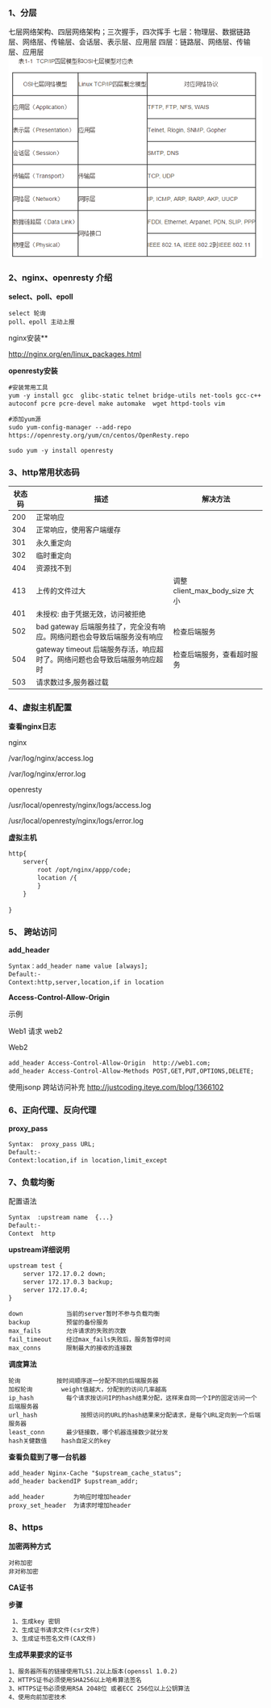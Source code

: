 ### 1、分层
七层网络架构、四层网络架构；三次握手，四次挥手
七层：物理层、数据链路层、网络层、传输层、会话层、表示层、应用层
四层：链路层、网络层、传输层、应用层
![CA验证](images/tcp.jpg)

### 2、nginx、openresty  介绍



**select、poll、epoll**

```
select 轮询
poll、epoll 主动上报
```



nginx安装** 

http://nginx.org/en/linux_packages.html

**openresty安装**

```
#安装常用工具
yum -y install gcc  glibc-static telnet bridge-utils net-tools gcc-c++ autoconf pcre pcre-devel make automake  wget httpd-tools vim
```

```
#添加yum源
sudo yum-config-manager --add-repo https://openresty.org/yum/cn/centos/OpenResty.repo

```


```
sudo yum -y install openresty
```



### 3、http常用状态码

| 状态码 | 描述                                                         | 解决方法                       |
| ------ | ------------------------------------------------------------ | ------------------------------ |
| 200    | 正常响应                                                     |                                |
| 304    | 正常响应，使用客户端缓存                                     |                                |
| 301    | 永久重定向                                                   |                                |
| 302    | 临时重定向                                                   |                                |
| 404    | 资源找不到                                                   |                                |
| 413    | 上传的文件过大                                               | 调整 client_max_body_size 大小 |
| 401    | 未授权: 由于凭据无效，访问被拒绝                             |                                |
| 502    | bad gateway     后端服务挂了，完全没有响应。网络问题也会导致后端服务没有响应 | 检查后端服务                   |
| 504    | gateway timeout 后端服务存活，响应超时了。网络问题也会导致后端服务响应超时 | 检查后端服务，查看超时服务     |
| 503    | 请求数过多,服务器过载                                        |                                |

### 4、虚拟主机配置

**查看nginx日志**

nginx

/var/log/nginx/access.log

/var/log/nginx/error.log



openresty

/usr/local/openresty/nginx/logs/access.log

/usr/local/openresty/nginx/logs/error.log



**虚拟主机**

```
http{
	server{
		root /opt/nginx/appp/code;
		location /{
		}
	}
	
}
```



### 5、 跨站访问

**add_header**

```
Syntax：add_header name value [always];
Default:-
Context:http,server,location,if in location
```

**Access-Control-Allow-Origin**

示例





Web1 请求 web2

Web2

```
add_header Access-Control-Allow-Origin  http://web1.com;
add_header Access-Control-Allow-Methods POST,GET,PUT,OPTIONS,DELETE;
```


使用jsonp 跨站访问补充  http://justcoding.iteye.com/blog/1366102

### 6、正向代理、反向代理

**proxy_pass**

```
Syntax:  proxy_pass URL;
Default:-
Context:location,if in location,limit_except
```



### 7、负载均衡

配置语法

```
Syntax  :upstream name  {...}
Default:-
Context  http
```

**upstream详细说明**

```
upstream test {
	server 172.17.0.2 down;
	server 172.17.0.3 backup;
	server 172.17.0.4;
}
```

```
down  			当前的server暂时不参与负载均衡
backup			预留的备份服务
max_fails		允许请求的失败的次数
fail_timeout	经过max_fails失败后，服务暂停时间
max_conns		限制最大的接收的连接数
```



**调度算法**

```
轮询			按时间顺序逐一分配不同的后端服务器
加权轮询 		weight值越大，分配到的访问几率越高
ip_hash			每个请求按访问IP的hash结果分配，这样来自同一个IP的固定访问一个后端服务器
url_hash			按照访问的URL的hash结果来分配请求，是每个URL定向到一个后端服务器	
least_conn 		最少链接数，哪个机器连接数少就分发
hash关健数值 	hash自定义的key
```

**查看负载到了哪一台机器**

```
add_header Nginx-Cache "$upstream_cache_status";
add_header backendIP $upstream_addr;
```

```
add_header		  为响应时增加header
proxy_set_header  为请求时增加header
```

### 8、https

**加密两种方式**

```
对称加密
非对称加密
```

**CA证书**

**步骤**

```
 1、生成key 密钥
 2、生成证书请求文件(csr文件)
 3、生成证书签名文件(CA文件)
```

**生成苹果要求的证书**

```
1、服务器所有的链接使用TLS1.2以上版本(openssl 1.0.2)
2、HTTPS证书必须使用SHA256以上哈希算法签名
3、HTTPS证书必须使用RSA 2048位 或者ECC 256位以上公钥算法
4、使用向前加密技术
```

